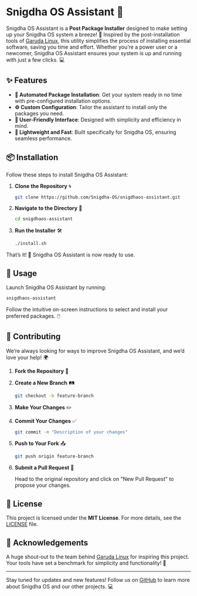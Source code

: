 # Snigdha OS Assistant 🚀

Snigdha OS Assistant is a **Post Package Installer** designed to make setting up your Snigdha OS system a breeze! 🌟 Inspired by the post-installation tools of [Garuda Linux](https://garudalinux.org/), this utility simplifies the process of installing essential software, saving you time and effort. Whether you’re a power user or a newcomer, Snigdha OS Assistant ensures your system is up and running with just a few clicks. 💻

## ✨ Features

- **🚀 Automated Package Installation**: Get your system ready in no time with pre-configured installation options.
- **⚙️ Custom Configuration**: Tailor the assistant to install only the packages you need.
- **🎨 User-Friendly Interface**: Designed with simplicity and efficiency in mind.
- **💾 Lightweight and Fast**: Built specifically for Snigdha OS, ensuring seamless performance.

## 📦 Installation

Follow these steps to install Snigdha OS Assistant:

1. **Clone the Repository** 🌀

   ```bash
   git clone https://github.com/Snigdha-OS/snigdhaos-assistant.git
   ```

2. **Navigate to the Directory** 📂

   ```bash
   cd snigdhaos-assistant
   ```

3. **Run the Installer** 🛠️

   ```bash
   ./install.sh
   ```

That’s it! 🎉 Snigdha OS Assistant is now ready to use.

## 🚀 Usage

Launch Snigdha OS Assistant by running:

```bash
snigdhaos-assistant
```

Follow the intuitive on-screen instructions to select and install your preferred packages. 🖱️

## 🤝 Contributing

We’re always looking for ways to improve Snigdha OS Assistant, and we’d love your help! 🌍

1. **Fork the Repository** 🍴
2. **Create a New Branch** 🛤️

   ```bash
   git checkout -b feature-branch
   ```

3. **Make Your Changes** ✏️
4. **Commit Your Changes** ✅

   ```bash
   git commit -m "Description of your changes"
   ```

5. **Push to Your Fork** 📤

   ```bash
   git push origin feature-branch
   ```

6. **Submit a Pull Request** 🔄

   Head to the original repository and click on "New Pull Request" to propose your changes.

## 📜 License

This project is licensed under the **MIT License**. For more details, see the [LICENSE](LICENSE) file.

## 🙌 Acknowledgements

A huge shout-out to the team behind [Garuda Linux](https://garudalinux.org/) for inspiring this project. Your tools have set a benchmark for simplicity and functionality! 🌟

---

Stay tuned for updates and new features! Follow us on [GitHub](https://github.com/Snigdha-OS) to learn more about Snigdha OS and our other projects. 💻

